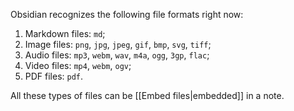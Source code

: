 Obsidian recognizes the following file formats right now:

1. Markdown files: `md`;
2. Image files: `png`, `jpg`, `jpeg`, `gif`, `bmp`, `svg`, `tiff`;
3. Audio files: `mp3`, `webm`, `wav`, `m4a`, `ogg`, `3gp`, `flac`;
4. Video files: `mp4`, `webm`, `ogv`;
5. PDF files: `pdf`.

All these types of files can be [[Embed files|embedded]] in a note.

